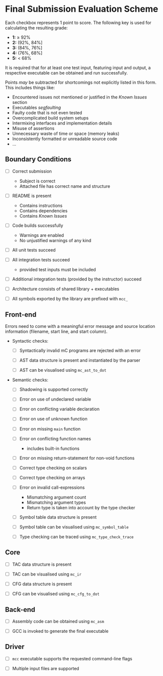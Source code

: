 # Final Submission Evaluation Scheme

Each checkbox represents 1 point to score.
The following key is used for calculating the resulting grade:

- **1:** ≥ 92%
- **2:** (92%, 84%]
- **3:** (84%, 76%]
- **4:** (76%, 68%]
- **5:** < 68%

It is required that for at least one test input, featuring input and output, a respective executable can be obtained and run successfully.

Points *may* be subtracted for shortcomings not explicitly listed in this form.
This includes things like:

- Encountered issues not mentioned or justified in the *Known Issues* section
- Executables *segfaulting*
- Faulty code that is not even tested
- Overcomplicated build system setups
- Intermixing interfaces and implementation details
- Misuse of assertions
- Unnecessary waste of time or space (memory leaks)
- Inconsistently formatted or unreadable source code
- …

## Boundary Conditions

- [ ] Correct submission
    - Subject is correct
    - Attached file has correct name and structure

- [ ] README is present
    - Contains instructions
    - Contains dependencies
    - Contains *Known Issues*

- [ ] Code builds successfully
    - Warnings are enabled
    - No unjustified warnings of any kind

- [ ] All unit tests succeed

- [ ] All integration tests succeed
    - provided test inputs must be included

- [ ] Additional integration tests (provided by the instructor) succeed

- [ ] Architecture consists of shared library + executables

- [ ] All symbols exported by the library are prefixed with `mcc_`

## Front-end

Errors need to come with a meaningful error message and source location information (filename, start line, and start column).

- Syntactic checks:
    - [ ] Syntactically invalid mC programs are rejected with an error

    - [ ] AST data structure is present and instantiated by the parser

    - [ ] AST can be visualised using `mc_ast_to_dot`

- Semantic checks:
    - [ ] Shadowing is supported correctly

    - [ ] Error on use of undeclared variable

    - [ ] Error on conflicting variable declaration

    - [ ] Error on use of unknown function

    - [ ] Error on missing `main` function

    - [ ] Error on conflicting function names
        - includes built-in functions

    - [ ] Error on missing return-statement for non-void functions

    - [ ] Correct type checking on scalars

    - [ ] Correct type checking on arrays

    - [ ] Error on invalid call-expressions
        - Mismatching argument count
        - Mismatching argument types
        - Return type is taken into account by the type checker

    - [ ] Symbol table data structure is present

    - [ ] Symbol table can be visualised using `mc_symbol_table`

    - [ ] Type checking can be traced using `mc_type_check_trace`

## Core

- [ ] TAC data structure is present

- [ ] TAC can be visualised using `mc_ir`

- [ ] CFG data structure is present

- [ ] CFG can be visualised using `mc_cfg_to_dot`

## Back-end

- [ ] Assembly code can be obtained using `mc_asm`

- [ ] GCC is invoked to generate the final executable

## Driver

- [ ] `mcc` executable supports the requested command-line flags

- [ ] Multiple input files are supported
